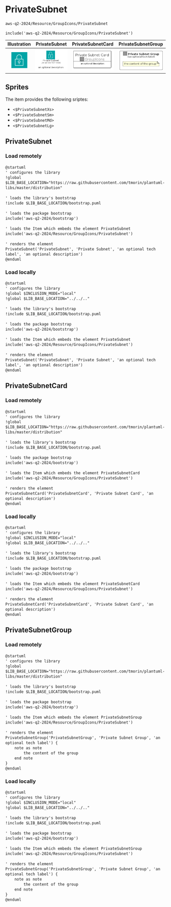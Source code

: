 # PrivateSubnet


```text
aws-q2-2024/Resource/GroupIcons/PrivateSubnet
```

```text
include('aws-q2-2024/Resource/GroupIcons/PrivateSubnet')
```



| Illustration | PrivateSubnet | PrivateSubnetCard | PrivateSubnetGroup |
| :---: | :---: | :---: | :---: |
| ![illustration for Illustration](../../../aws-q2-2024/Resource/GroupIcons/PrivateSubnet.png) | ![illustration for PrivateSubnet](../../../aws-q2-2024/Resource/GroupIcons/PrivateSubnet.Local.png) | ![illustration for PrivateSubnetCard](../../../aws-q2-2024/Resource/GroupIcons/PrivateSubnetCard.Local.png) | ![illustration for PrivateSubnetGroup](../../../aws-q2-2024/Resource/GroupIcons/PrivateSubnetGroup.Local.png) |



## Sprites
The item provides the following sriptes:

- `<$PrivateSubnetXs>`
- `<$PrivateSubnetSm>`
- `<$PrivateSubnetMd>`
- `<$PrivateSubnetLg>`





## PrivateSubnet

### Load remotely
```plantuml
@startuml
' configures the library
!global $LIB_BASE_LOCATION="https://raw.githubusercontent.com/tmorin/plantuml-libs/master/distribution"

' loads the library's bootstrap
!include $LIB_BASE_LOCATION/bootstrap.puml

' loads the package bootstrap
include('aws-q2-2024/bootstrap')

' loads the Item which embeds the element PrivateSubnet
include('aws-q2-2024/Resource/GroupIcons/PrivateSubnet')

' renders the element
PrivateSubnet('PrivateSubnet', 'Private Subnet', 'an optional tech label', 'an optional description')
@enduml
```

### Load locally
```plantuml
@startuml
' configures the library
!global $INCLUSION_MODE="local"
!global $LIB_BASE_LOCATION="../../.."

' loads the library's bootstrap
!include $LIB_BASE_LOCATION/bootstrap.puml

' loads the package bootstrap
include('aws-q2-2024/bootstrap')

' loads the Item which embeds the element PrivateSubnet
include('aws-q2-2024/Resource/GroupIcons/PrivateSubnet')

' renders the element
PrivateSubnet('PrivateSubnet', 'Private Subnet', 'an optional tech label', 'an optional description')
@enduml
```

## PrivateSubnetCard

### Load remotely
```plantuml
@startuml
' configures the library
!global $LIB_BASE_LOCATION="https://raw.githubusercontent.com/tmorin/plantuml-libs/master/distribution"

' loads the library's bootstrap
!include $LIB_BASE_LOCATION/bootstrap.puml

' loads the package bootstrap
include('aws-q2-2024/bootstrap')

' loads the Item which embeds the element PrivateSubnetCard
include('aws-q2-2024/Resource/GroupIcons/PrivateSubnet')

' renders the element
PrivateSubnetCard('PrivateSubnetCard', 'Private Subnet Card', 'an optional description')
@enduml
```

### Load locally
```plantuml
@startuml
' configures the library
!global $INCLUSION_MODE="local"
!global $LIB_BASE_LOCATION="../../.."

' loads the library's bootstrap
!include $LIB_BASE_LOCATION/bootstrap.puml

' loads the package bootstrap
include('aws-q2-2024/bootstrap')

' loads the Item which embeds the element PrivateSubnetCard
include('aws-q2-2024/Resource/GroupIcons/PrivateSubnet')

' renders the element
PrivateSubnetCard('PrivateSubnetCard', 'Private Subnet Card', 'an optional description')
@enduml
```

## PrivateSubnetGroup

### Load remotely
```plantuml
@startuml
' configures the library
!global $LIB_BASE_LOCATION="https://raw.githubusercontent.com/tmorin/plantuml-libs/master/distribution"

' loads the library's bootstrap
!include $LIB_BASE_LOCATION/bootstrap.puml

' loads the package bootstrap
include('aws-q2-2024/bootstrap')

' loads the Item which embeds the element PrivateSubnetGroup
include('aws-q2-2024/Resource/GroupIcons/PrivateSubnet')

' renders the element
PrivateSubnetGroup('PrivateSubnetGroup', 'Private Subnet Group', 'an optional tech label') {
    note as note
        the content of the group
    end note
}
@enduml
```

### Load locally
```plantuml
@startuml
' configures the library
!global $INCLUSION_MODE="local"
!global $LIB_BASE_LOCATION="../../.."

' loads the library's bootstrap
!include $LIB_BASE_LOCATION/bootstrap.puml

' loads the package bootstrap
include('aws-q2-2024/bootstrap')

' loads the Item which embeds the element PrivateSubnetGroup
include('aws-q2-2024/Resource/GroupIcons/PrivateSubnet')

' renders the element
PrivateSubnetGroup('PrivateSubnetGroup', 'Private Subnet Group', 'an optional tech label') {
    note as note
        the content of the group
    end note
}
@enduml
```

